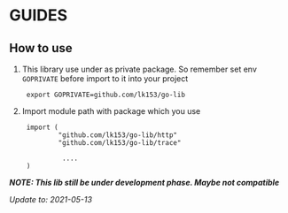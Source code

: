 # GUIDES

## How to use

1. This library use under as private package. So remember set env ```GOPRIVATE``` before import to it into your project

        export GOPRIVATE=github.com/lk153/go-lib

2. Import module path with package which you use

        import (
                "github.com/lk153/go-lib/http"
                "github.com/lk153/go-lib/trace"

                 ....
        )


***NOTE: This lib still be under development phase. Maybe not compatible***

_Update to: 2021-05-13_
